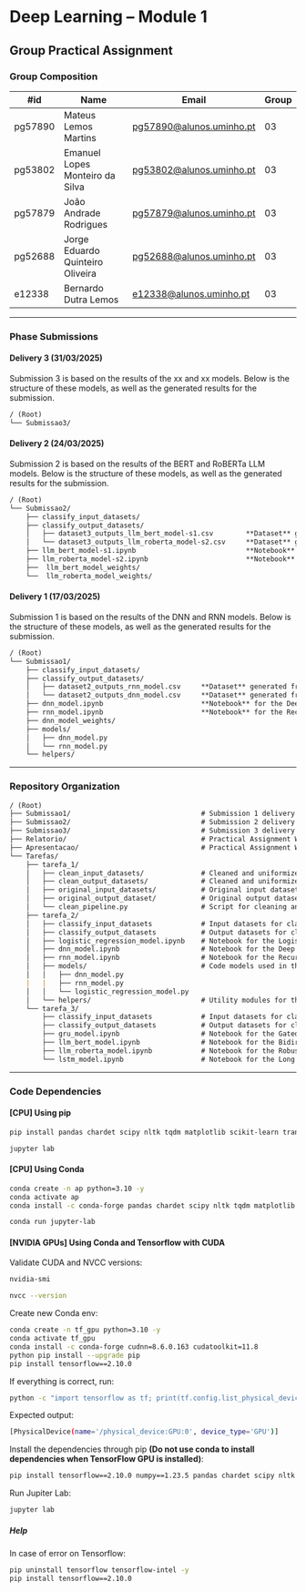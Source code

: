 # Deep Learning – Module 1

## Group Practical Assignment

### Group Composition

| #id     | Name                             | Email                    | Group |
| ------- | -------------------------------- | ------------------------ | ----- |
| pg57890 | Mateus Lemos Martins             | pg57890@alunos.uminho.pt | 03    |
| pg53802 | Emanuel Lopes Monteiro da Silva  | pg53802@alunos.uminho.pt | 03    |
| pg57879 | João Andrade Rodrigues           | pg57879@alunos.uminho.pt | 03    |
| pg52688 | Jorge Eduardo Quinteiro Oliveira | pg52688@alunos.uminho.pt | 03    |
| e12338  | Bernardo Dutra Lemos             | e12338@alunos.uminho.pt  | 03    |

---

### Phase Submissions

#### Delivery 3 (31/03/2025)

Submission 3 is based on the results of the xx and xx models.
Below is the structure of these models, as well as the generated results for the submission. 

```md
/ (Root)
└── Submissao3/
```

#### Delivery 2 (24/03/2025)

Submission 2 is based on the results of the BERT and RoBERTa LLM models.
Below is the structure of these models, as well as the generated results for the submission. 

```md
/ (Root)
└── Submissao2/
    ├── classify_input_datasets/
    ├── classify_output_datasets/
    │   ├── dataset3_outputs_llm_bert_model-s1.csv        **Dataset** generated from BERT LLM model for Submission 2
    │   └── dataset3_outputs_llm_roberta_model-s2.csv     **Dataset** generated from RoBERTa LLM model for Submission 2
    ├── llm_bert_model-s1.ipynb                           **Notebook** for the BERT LLM model for Submission 2
    ├── llm_roberta_model-s2.ipynb                        **Notebook** for the RoBERTa LLM model for Submission 2
    ├──  llm_bert_model_weights/
    └──  llm_roberta_model_weights/
```

#### Delivery 1 (17/03/2025)

Submission 1 is based on the results of the DNN and RNN models.
Below is the structure of these models, as well as the generated results for the submission. 

```md
/ (Root)
└── Submissao1/
    ├── classify_input_datasets/
    ├── classify_output_datasets/
    │   ├── dataset2_outputs_rnn_model.csv     **Dataset** generated from RNN model for Submission 1
    │   └── dataset2_outputs_dnn_model.csv     **Dataset** generated from DNN model for Submission 1
    ├── dnn_model.ipynb                        **Notebook** for the Deep Neural Network model for Submission 1
    ├── rnn_model.ipynb                        **Notebook** for the Recurrent Neural Network model for Submission 1
    ├── dnn_model_weights/         
    ├── models/
    │   ├── dnn_model.py
    │   └── rnn_model.py
    └── helpers/
```

---

### Repository Organization

```md
/ (Root)
├── Submissao1/                                # Submission 1 delivery models and generated output datasets
├── Submissao2/                                # Submission 2 delivery models and generated output datasets
├── Submissao3/                                # Submission 3 delivery models and generated output datasets
├── Relatorio/                                 # Practical Assignment Work Report
├── Apresentacao/                              # Practical Assignment Work Presentation
└── Tarefas/
    ├── tarefa_1/
    │   ├── clean_input_datasets/              # Cleaned and uniformized input datasets
    │   ├── clean_output_datasets/             # Cleaned and uniformized output datasets
    │   ├── original_input_datasets/           # Original input datasets
    │   ├── original_output_dataset/           # Original output datasets
    │   └── clean_pipeline.py                  # Script for cleaning and normalizing datasets
    ├── tarefa_2/
    │   ├── classify_input_datasets            # Input datasets for classification
    │   ├── classify_output_datasets           # Output datasets for classified results
    │   ├── logistic_regression_model.ipynb    # Notebook for the Logistic Regression model
    │   ├── dnn_model.ipynb                    # Notebook for the Deep Neural Network model
    │   ├── rnn_model.ipynb                    # Notebook for the Recurrent Neural Network model
    │   ├── models/                            # Code models used in the notebooks
    │   │   ├── dnn_model.py
    |   |   ├── rnn_model.py
    │   │   └── logistic_regression_model.py
    │   └── helpers/                           # Utility modules for the models
    └── tarefa_3/
        ├── classify_input_datasets            # Input datasets for classification
        ├── classify_output_datasets           # Output datasets for classified results
        ├── gru_model.ipynb                    # Notebook for the Gated Recurrent Units (GRU) Model
        ├── llm_bert_model.ipynb               # Notebook for the Bidirectional Encoder Representations from Transformers (BERT) Model
        ├── llm_roberta_model.ipynb            # Notebook for the Robustly Optimized BERT Pretraining Approach (RoBERTa) Model
        └── lstm_model.ipynb                   # Notebook for the Long Short-Term Memory (LSTM) Model
```

---

### Code Dependencies

#### [CPU] Using pip

```bash
pip install pandas chardet scipy nltk tqdm matplotlib scikit-learn transformers jupyterlab
```

```bash
jupyter lab
```

#### [CPU] Using Conda

```bash
conda create -n ap python=3.10 -y
conda activate ap
conda install -c conda-forge pandas chardet scipy nltk tqdm matplotlib scikit-learn transformers jupyterlab
```

```bash
conda run jupyter-lab
```

#### [NVIDIA GPUs] Using Conda and Tensorflow with CUDA

Validate CUDA and NVCC versions:

```bash
nvidia-smi
```

```bash
nvcc --version
```

Create new Conda env:

```bash
conda create -n tf_gpu python=3.10 -y
conda activate tf_gpu
conda install -c conda-forge cudnn=8.6.0.163 cudatoolkit=11.8
python pip install --upgrade pip
pip install tensorflow==2.10.0
```

If everything is correct, run:

```bash
python -c "import tensorflow as tf; print(tf.config.list_physical_devices('GPU'))"
```

Expected output:

```bash
[PhysicalDevice(name='/physical_device:GPU:0', device_type='GPU')]
```

Install the dependencies through pip **(Do not use conda to install dependencies when TensorFlow GPU is installed)**:

```bash
pip install tensorflow==2.10.0 numpy==1.23.5 pandas chardet scipy nltk tqdm matplotlib scikit-learn transformers==4.31.0 notebook
```

Run Jupiter Lab:

```bash
jupyter lab
```

##### Help

In case of error on Tensorflow:

```bash
pip uninstall tensorflow tensorflow-intel -y
pip install tensorflow==2.10.0
```
